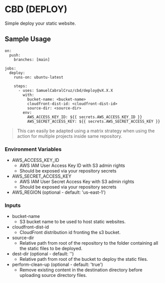 # CBD (DEPLOY)

Simple deploy your static website.

## Sample Usage

```
on:
  push:
    branches: [main]

jobs:
  deploy:
    runs-on: ubuntu-latest
    
    steps:
      - uses: SamuelCabralCruz/cbd/deploy@vX.X.X
        with:
          bucket-name: <bucket-name> 
          cloudfront-dist-id: <cloudfront-dist-id>
          source-dir: <source-dir>
        env:
          AWS_ACCESS_KEY_ID: ${{ secrets.AWS_ACCESS_KEY_ID }}
          AWS_SECRET_ACCESS_KEY: ${{ secrets.AWS_SECRET_ACCESS_KEY }}
```
> This can easily be adapted using a matrix strategy when using the action for multiple projects inside same repository.

### Environment Variables

- AWS_ACCESS_KEY_ID
  - AWS IAM User Access Key ID with S3 admin rights
  - Should be exposed via your repository secrets
- AWS_SECRET_ACCESS_KEY
  - AWS IAM User Secret Access Key with S3 admin rights
  - Should be exposed via your repository secrets
- AWS_REGION (optional - default: 'us-east-1')

### Inputs

- bucket-name
  - S3 bucket name to be used to host static websites.
- cloudfront-dist-id
  - CloudFront distribution id fronting the s3 bucket.
- source-dir
  - Relative path from root of the repository to the folder containing all the static files to be deployed.
- dest-dir (optional - default: '')
  - Relative path from root of the bucket to deploy the static files.
- perform-clean-up (optional - default: 'true')
  - Remove existing content in the destination directory before uploading source directory files.
